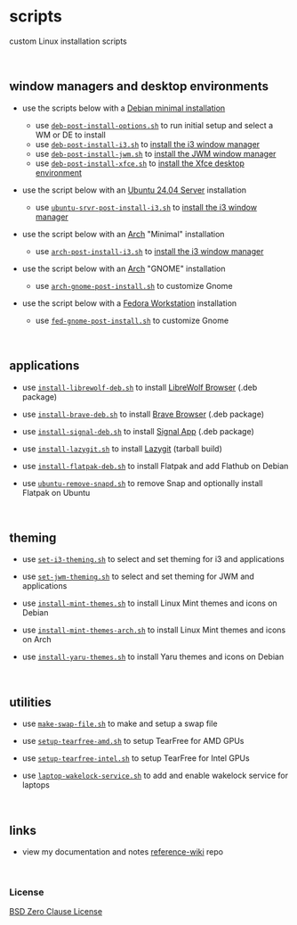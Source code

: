 # scripts

custom Linux installation scripts

&nbsp;

## window managers and desktop environments

- use the scripts below with a [Debian minimal installation](https://e33.io/913)
	- use [`deb-post-install-options.sh`](https://github.com/e33io/scripts/blob/main/deb-post-install-options.sh) to run initial setup and select a WM or DE to install
	- use [`deb-post-install-i3.sh`](https://github.com/e33io/scripts/blob/main/deb-post-install-i3.sh) to [install the i3 window manager](https://e33.io/1121)
	- use [`deb-post-install-jwm.sh`](https://github.com/e33io/scripts/blob/main/deb-post-install-jwm.sh) to [install the JWM window manager](https://e33.io/1398)
	- use [`deb-post-install-xfce.sh`](https://github.com/e33io/scripts/blob/main/deb-post-install-xfce.sh) to [install the Xfce desktop environment](https://e33.io/1541)

- use the script below with an [Ubuntu 24.04 Server](https://ubuntu.com/download/server) installation
	- use [`ubuntu-srvr-post-install-i3.sh`](https://github.com/e33io/scripts/blob/main/ubuntu-srvr-post-install-i3.sh) to [install the i3 window manager](https://github.com/e33io/reference-wiki/blob/main/installation-docs/ubuntu-i3-installation.md)

- use the script below with an [Arch](https://wiki.archlinux.org/title/Archinstall) "Minimal" installation
	- use [`arch-post-install-i3.sh`](https://github.com/e33io/scripts/blob/main/arch-post-install-i3.sh) to [install the i3 window manager](https://github.com/e33io/reference-wiki/blob/main/installation-docs/arch-i3-installation.md)

- use the script below with an [Arch](https://wiki.archlinux.org/title/Archinstall) "GNOME" installation
	- use [`arch-gnome-post-install.sh`](https://github.com/e33io/scripts/blob/main/arch-gnome-post-install.sh) to customize Gnome

- use the script below with a [Fedora Workstation](https://fedoraproject.org/workstation) installation
	- use [`fed-gnome-post-install.sh`](https://github.com/e33io/scripts/blob/main/fed-gnome-post-install.sh) to customize Gnome

&nbsp;

## applications

- use [`install-librewolf-deb.sh`](https://github.com/e33io/scripts/blob/main/install-librewolf-deb.sh) to install [LibreWolf Browser](https://librewolf.net) (.deb package)

- use [`install-brave-deb.sh`](https://github.com/e33io/scripts/blob/main/install-brave-deb.sh) to install [Brave Browser](https://brave.com) (.deb package)

- use [`install-signal-deb.sh`](https://github.com/e33io/scripts/blob/main/install-signal-deb.sh) to install [Signal App](https://www.signal.org) (.deb package)

- use [`install-lazygit.sh`](https://github.com/e33io/scripts/blob/main/install-lazygit.sh) to install [Lazygit](https://github.com/jesseduffield/lazygit) (tarball build)

- use [`install-flatpak-deb.sh`](https://github.com/e33io/scripts/blob/main/install-flatpak-deb.sh) to install Flatpak and add Flathub on Debian

- use [`ubuntu-remove-snapd.sh`](https://github.com/e33io/scripts/blob/main/ubuntu-remove-snapd.sh) to remove Snap and optionally install Flatpak on Ubuntu

&nbsp;

## theming

- use [`set-i3-theming.sh`](https://github.com/e33io/scripts/blob/main/set-i3-theming.sh) to select and set theming for i3 and applications

- use [`set-jwm-theming.sh`](https://github.com/e33io/scripts/blob/main/set-jwm-theming.sh) to select and set theming for JWM and applications

- use [`install-mint-themes.sh`](https://github.com/e33io/scripts/blob/main/install-mint-themes.sh) to install Linux Mint themes and icons on Debian

- use [`install-mint-themes-arch.sh`](https://github.com/e33io/scripts/blob/main/install-mint-themes-arch.sh) to install Linux Mint themes and icons on Arch

- use [`install-yaru-themes.sh`](https://github.com/e33io/scripts/blob/main/install-yaru-themes.sh) to install Yaru themes and icons on Debian

&nbsp;

## utilities

- use [`make-swap-file.sh`](https://github.com/e33io/scripts/blob/main/make-swap-file.sh) to make and setup a swap file

- use [`setup-tearfree-amd.sh`](https://github.com/e33io/scripts/blob/main/setup-tearfree-amd.sh) to setup TearFree for AMD GPUs

- use [`setup-tearfree-intel.sh`](https://github.com/e33io/scripts/blob/main/setup-tearfree-intel.sh) to setup TearFree for Intel GPUs

- use [`laptop-wakelock-service.sh`](https://github.com/e33io/scripts/blob/main/laptop-wakelock-service.sh) to add and enable wakelock service for laptops

&nbsp;

## links
- view my documentation and notes [reference-wiki](https://github.com/e33io/reference-wiki) repo

&nbsp;

### License
[BSD Zero Clause License](https://github.com/e33io/scripts/blob/main/LICENSE)
